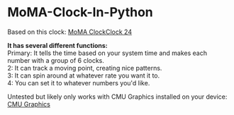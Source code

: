 # MoMA-Clock-In-Python
Based on this clock: [MoMA ClockClock 24](https://store.moma.org/products/clockclock-24?gad_source=1&amp;gclid=Cj0KCQjwz7C2BhDkARIsAA_SZKbsews0wwaj2fjIcr2twCmv4hgrsq-pdbsTShpT7QGvRiJswuDoqvcaAhDNEALw_wcB)  

<b>It has several different functions: </b>  
Primary: It tells the time based on your system time and makes each number with a group of 6 clocks.  
2: It can track a moving point, creating nice patterns.  
3: It can spin around at whatever rate you want it to.  
4: You can set it to whatever numbers you'd like.  

Untested but likely only works with CMU Graphics installed on your device: [CMU Graphics](https://academy.cs.cmu.edu/desktop)
